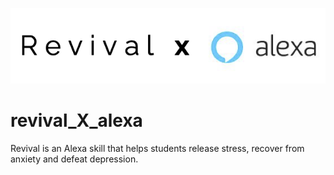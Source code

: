 ![logo image](revival_x_alexa.png)
# revival_X_alexa


Revival is an Alexa skill that helps students release stress, recover from anxiety and defeat depression.

